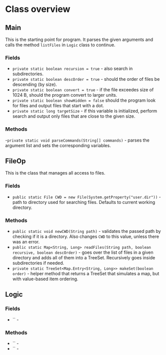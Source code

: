 # Class overview

## Main

This is the starting point for program. It parses the given arguments and calls the method `listFiles` in `Logic` class to continue.

### Fields

- `private static boolean recursion = true` - also search in subdirectories.
- `private static boolean descOrder = true` - should the order of files be descending (by size).
- `private static boolean convert = true` - if the file exceedes size of 1024 B, should the program convert to larger units.
- `private static boolean showHidden = false` should the program look for files and output files that start with a dot.
- `private static long targetSize` - if this variable is initialized, perform search and output only files that are close to the given size.

### Methods

-`private static void parseCommands(String[] commands)` - parses the argument list and sets the corresponding variables.

## FileOp

This is the class that manages all access to files.

### Fields

- `public static File CWD = new File(System.getProperty("user.dir"))` - path to directory used for searching files. Defaults to current working directory.

### Methods

- `public static void newCWD(String path)` - validates the passed path by checking if it is a directory. Also changes `CWD` to this value, unless there was an error.
- `public static Map<String, Long> readFiles(String path, boolean recursive, boolean descOrder)` - goes over the list of files in a given directory and adds all of them into a TreeSet. Recursively goes inside subdirectories if needed.
- `private static TreeSet<Map.Entry<String, Long>> makeSet(boolean order)` - helper method that returns a TreeSet that simulates a map, but with value-based item ordering.

## Logic



### Fields

- `` -

### Methods

- `` -
- `` -